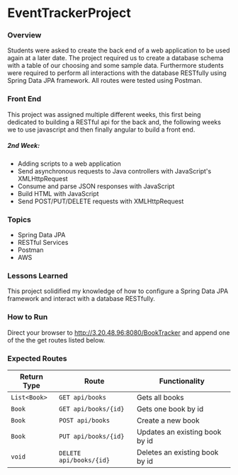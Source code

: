 # EventTrackerProject

### Overview
Students were asked to create the back end of a web application to be used again at a later date. The project required us to create a database schema with a table of our choosing and some sample data. Furthermore students were required to perform all interactions with the database RESTfully using Spring Data JPA framework. All routes were tested using Postman.

### Front End
This project was assigned multiple different weeks, this first being dedicated to building a RESTful api for the back and, the following weeks we to use javascript and then finally angular to build a front end.
##### 2nd Week:

* Adding scripts to a web application
* Send asynchronous requests to Java controllers with JavaScript's XMLHttpRequest
* Consume and parse JSON responses with JavaScript
* Build HTML with JavaScript
* Send POST/PUT/DELETE requests with XMLHttpRequest



### Topics
* Spring Data JPA
* RESTful Services
* Postman
* AWS

### Lessons Learned
This project solidified my knowledge of how to configure a Spring Data JPA framework and interact with a database RESTfully.

### How to Run
Direct your browser to http://3.20.48.96:8080/BookTracker
and append one of the the get routes listed below.

### Expected Routes
| Return Type   | Route                 | Functionality                  |
|---------------|-----------------------|--------------------------------|
| `List<Book>`  |`GET api/books`        | Gets all books                 |
| `Book`        |`GET api/books/{id}`   | Gets one book by id            |
| `Book`        |`POST api/books`       | Create a new book              |
| `Book`        |`PUT api/books/{id}`   | Updates an existing book by id |
| `void`        |`DELETE api/books/{id}`| Deletes an existing book by id |
